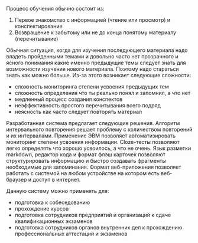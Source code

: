 Процесс обучения обычно состоит из:
1. Первое знакомство с информацией (чтение или просмотр) и конспектирование
2. Возвращение к забытому или не до конца понятому материалу (перечитывание)

Обычная ситуация, когда для изучения последующего материала надо владеть пройденными темами и довольно часто нет прозрачного и ясного понимания какие именно предыдущие темы следует знать для возможности изучения нового материала. Поэтому надо стараться знать как можно больше. Из-за этого возникает следующие сложности:
- сложность мониторинга степени усвоения предыдущих тем
- сложность определения что ты реально понял и запомнил, а что нет
- медленный процесс создания конспектов
- неэффективность простого перечитывания всего подряд
- неясность как часто следует повторять материал

Разработанная система предлагает следующие решения. Алгоритм интервального повторения решает проблему с количеством повторений и их интервалами. Применение ЭВМ позволяет автоматизировать мониторинг степени усвоения информации. Cloze-тесты позволяют легко определять что хорошо усвоилось, а что не очень. Язык разметки markdown, редактор кода и формат флэш карточек позволяют структурировать информацию и быстро создавать фрагменты необходимые для запоминания. Формат веб-приложения позволяет работать с системой на любом устройстве на котором есть веб-браузер и доступ в интернет.

Данную систему можно применять для:
- подготовка к собеседованию
- прохождение курсов
- подготовка сотрудников предприятий и организаций к сдаче квалификационных экзаменов
- подготовка сотрудников органов внутренних дел к прохождению профессиональных аттестаций и экзаменов